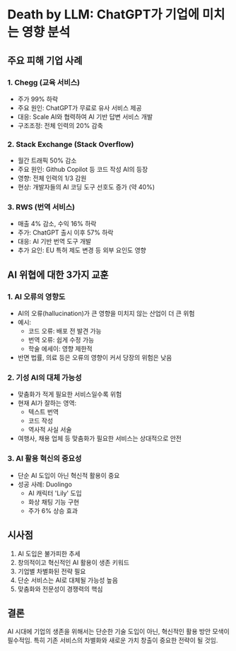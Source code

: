 # Death by LLM: ChatGPT가 기업에 미치는 영향 분석

## 주요 피해 기업 사례

### 1. Chegg (교육 서비스)
- 주가 99% 하락
- 주요 원인: ChatGPT가 무료로 유사 서비스 제공
- 대응: Scale AI와 협력하여 AI 기반 답변 서비스 개발
- 구조조정: 전체 인력의 20% 감축

### 2. Stack Exchange (Stack Overflow)
- 월간 트래픽 50% 감소
- 주요 원인: Github Copilot 등 코드 작성 AI의 등장
- 영향: 전체 인력의 1/3 감원
- 현상: 개발자들의 AI 코딩 도구 선호도 증가 (약 40%)

### 3. RWS (번역 서비스)
- 매출 4% 감소, 수익 16% 하락
- 주가: ChatGPT 출시 이후 57% 하락
- 대응: AI 기반 번역 도구 개발
- 추가 요인: EU 특허 제도 변경 등 외부 요인도 영향

## AI 위협에 대한 3가지 교훈

### 1. AI 오류의 영향도
- AI의 오류(hallucination)가 큰 영향을 미치지 않는 산업이 더 큰 위험
- 예시:
  * 코드 오류: 배포 전 발견 가능
  * 번역 오류: 쉽게 수정 가능
  * 학술 에세이: 영향 제한적
- 반면 법률, 의료 등은 오류의 영향이 커서 당장의 위험은 낮음

### 2. 기성 AI의 대체 가능성
- 맞춤화가 적게 필요한 서비스일수록 위험
- 현재 AI가 잘하는 영역:
  * 텍스트 번역
  * 코드 작성
  * 역사적 사실 서술
- 여행사, 채용 업체 등 맞춤화가 필요한 서비스는 상대적으로 안전

### 3. AI 활용 혁신의 중요성
- 단순 AI 도입이 아닌 혁신적 활용이 중요
- 성공 사례: Duolingo
  * AI 캐릭터 'Lily' 도입
  * 화상 채팅 기능 구현
  * 주가 6% 상승 효과

## 시사점
1. AI 도입은 불가피한 추세
2. 창의적이고 혁신적인 AI 활용이 생존 키워드
3. 기업별 차별화된 전략 필요
4. 단순 서비스는 AI로 대체될 가능성 높음
5. 맞춤화와 전문성이 경쟁력의 핵심

## 결론
AI 시대에 기업의 생존을 위해서는 단순한 기술 도입이 아닌, 혁신적인 활용 방안 모색이 필수적임. 특히 기존 서비스의 차별화와 새로운 가치 창출이 중요한 전략이 될 것임. 